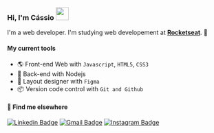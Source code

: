 ### Hi, I'm Cássio <img src="https://media.giphy.com/media/hvRJCLFzcasrR4ia7z/giphy.gif" width="30" >

I'm a web developer. I'm studying web developement at [**Rocketseat**](https://github.com/rocketseat-education). 🚀

#### My current tools  
- 🌎 Front-end Web with `Javascript`, `HTML5`, `CSS3` 
- 📡 Back-end with Nodejs
- 🎨 Layout designer with `Figma`
- 📦️ Version code control with `Git and Github`

#### 💬 Find me elsewhere

[![Linkedin Badge](https://img.shields.io/badge/-Linkedin-blue?style=flat-square&logo=Linkedin&logoColor=white&link=https://www.linkedin.com/in/cassiolinhares)](https://www.linkedin.com/in/cassiolinhares) 
[![Gmail Badge](https://img.shields.io/badge/Gmail-D14836?style=for-the-badge&logo=gmail&logoColor=white)](mailto:cassiolinhares99@gmail.com)
[![Instagram Badge](https://img.shields.io/badge/-Instagram-purple?style=flat-square&logo=Instagram&logoColor=white&link=https://www.instagram.com/cassiolinhares_/)](https://www.instagram.com/cassiolinhares_/)
